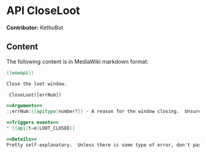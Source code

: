 # API CloseLoot

**Contributor:** KethoBot

## Content

The following content is in MediaWiki markdown format:

```mediawiki
{{wowapi}}

Close the loot window.

 CloseLoot([errNum])

==Arguments==
:;errNum:{{apitype|number?}} - A reason for the window closing.  Unsure whether/how the game deals with error codes passed to it.

==Triggers events==
* {{api|t=e|LOOT_CLOSED}}

==Details==
Pretty self-explanatory.  Unless there is some type of error, don't pass the error argument.
```